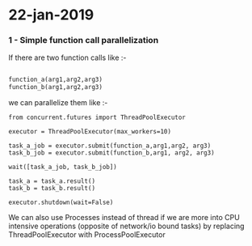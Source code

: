 # 22-jan-2019


### 1 - Simple function call parallelization

If there are two function calls like :-
```python

function_a(arg1,arg2,arg3)
function_b(arg1,arg2,arg3)
```

we can parallelize them like :-

```
from concurrent.futures import ThreadPoolExecutor

executor = ThreadPoolExecutor(max_workers=10)

task_a_job = executor.submit(function_a,arg1,arg2, arg3)
task_b_job = executor.submit(function_b,arg1, arg2, arg3)

wait([task_a_job, task_b_job])

task_a = task_a.result()
task_b = task_b.result()

executor.shutdown(wait=False)
```

We can also use Processes instead of thread if we are more into CPU intensive operations (opposite of network/io bound tasks) by replacing ThreadPoolExecutor with ProcessPoolExecutor

